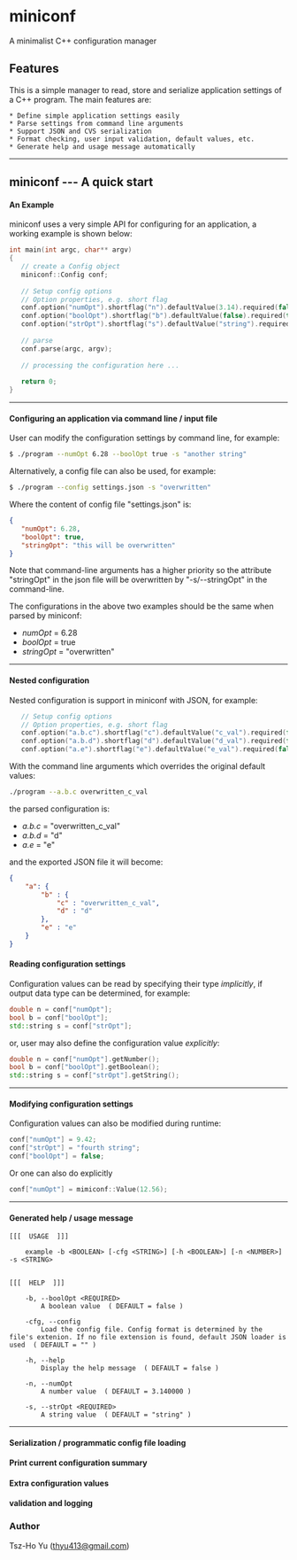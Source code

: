 
# miniconf

A minimalist C++ configuration manager


## Features

   This is a simple manager to read, store and serialize application
   settings of a C++ program. The main features are:

    * Define simple application settings easily
    * Parse settings from command line arguments
    * Support JSON and CVS serialization
    * Format checking, user input validation, default values, etc.
    * Generate help and usage message automatically
    
------------------------------------------------------------------------

## miniconf --- A quick start

#### An Example

miniconf uses a very simple API for configuring for an application, a working example is shown below:

```c++
int main(int argc, char** argv)
{
   // create a Config object
   miniconf::Config conf;
   
   // Setup config options 
   // Option properties, e.g. short flag
   conf.option("numOpt").shortflag("n").defaultValue(3.14).required(false).description("A number value");
   conf.option("boolOpt").shortflag("b").defaultValue(false).required(true).description("A boolean value");
   conf.option("strOpt").shortflag("s").defaultValue("string").required(true).description("A string value");
   
   // parse 
   conf.parse(argc, argv);
   
   // processing the configuration here ...
   
   return 0;
}
```

------------------------------------------------------------------------

#### Configuring an application via command line / input file

User can modify the configuration settings by command line, for example:

```bash
$ ./program --numOpt 6.28 --boolOpt true -s "another string"
```

Alternatively, a config file can also be used, for example:

```bash
$ ./program --config settings.json -s "overwritten"
```

Where the content of config file "settings.json" is:

```json
{
   "numOpt": 6.28,
   "boolOpt": true, 
   "stringOpt": "this will be overwritten"
}
```
Note that command-line arguments has a higher priority so the attribute "stringOpt" in the json file will be overwritten by "-s/--stringOpt" in the command-line. 

The configurations in the above two examples should be the same when parsed by miniconf:
 
* _numOpt_ = 6.28
* _boolOpt_ = true
* _stringOpt_ = "overwritten"

------------------------------------------------------------------------

#### Nested configuration

Nested configuration is support in miniconf with JSON, for example:

```c++
   // Setup config options 
   // Option properties, e.g. short flag
   conf.option("a.b.c").shortflag("c").defaultValue("c_val").required(false).description("A nested value");
   conf.option("a.b.d").shortflag("d").defaultValue("d_val").required(false).description("A nested value");
   conf.option("a.e").shortflag("e").defaultValue("e_val").required(false).description("A nested value");
```

With the command line arguments which overrides the original default values:

```bash
./program --a.b.c overwritten_c_val
```

the parsed configuration is:

* _a.b.c_ = "overwritten_c_val"
* _a.b.d_ = "d"
* _a.e_ = "e"

and the exported JSON file it will become:

```json
{
    "a": {
        "b" : {
            "c" : "overwritten_c_val",
            "d" : "d" 
        },
        "e" : "e"
    }
}
```

#### Reading configuration settings

Configuration values can be read by specifying their type _implicitly_, if output data type can be determined, for example:

```c++
double n = conf["numOpt"];
bool b = conf["boolOpt"];
std::string s = conf["strOpt"];
```

or, user may also define the configuration value _explicitly_:

```c++
double n = conf["numOpt"].getNumber();
bool b = conf["boolOpt"].getBoolean();
std::string s = conf["strOpt"].getString();
```

------------------------------------------------------------------------

#### Modifying configuration settings

Configuration values can also be modified during runtime:

```c++
conf["numOpt"] = 9.42;
conf["strOpt"] = "fourth string";
conf["boolOpt"] = false;
```
Or one can also do explicitly

```c++
conf["numOpt"] = mimiconf::Value(12.56);
```

------------------------------------------------------------------------

#### Generated help / usage message

```
[[[  USAGE  ]]]

    example -b <BOOLEAN> [-cfg <STRING>] [-h <BOOLEAN>] [-n <NUMBER>] -s <STRING> 


[[[  HELP  ]]]

    -b, --boolOpt <REQUIRED>
        A boolean value  ( DEFAULT = false ) 

    -cfg, --config 
        Load the config file. Config format is determined by the file's extenion. If no file extension is found, default JSON loader is used  ( DEFAULT = "" ) 

    -h, --help 
        Display the help message  ( DEFAULT = false ) 

    -n, --numOpt 
        A number value  ( DEFAULT = 3.140000 ) 

    -s, --strOpt <REQUIRED>
        A string value  ( DEFAULT = "string" ) 
```

------------------------------------------------------------------------

#### Serialization / programmatic config file loading

#### Print current configuration summary

#### Extra configuration values

#### validation and logging

### Author 

Tsz-Ho Yu (thyu413@gmail.com)

